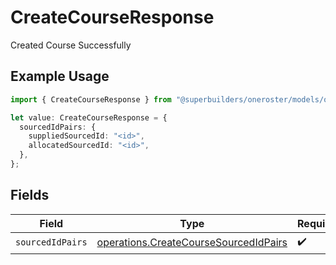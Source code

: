 # CreateCourseResponse

Created Course Successfully

## Example Usage

```typescript
import { CreateCourseResponse } from "@superbuilders/oneroster/models/operations";

let value: CreateCourseResponse = {
  sourcedIdPairs: {
    suppliedSourcedId: "<id>",
    allocatedSourcedId: "<id>",
  },
};
```

## Fields

| Field                                                                                          | Type                                                                                           | Required                                                                                       | Description                                                                                    |
| ---------------------------------------------------------------------------------------------- | ---------------------------------------------------------------------------------------------- | ---------------------------------------------------------------------------------------------- | ---------------------------------------------------------------------------------------------- |
| `sourcedIdPairs`                                                                               | [operations.CreateCourseSourcedIdPairs](../../models/operations/createcoursesourcedidpairs.md) | :heavy_check_mark:                                                                             | N/A                                                                                            |